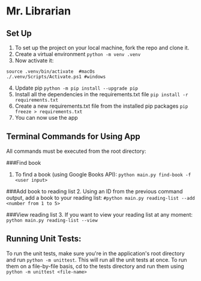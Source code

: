 # Mr. Librarian

## Set Up
1. To set up the project on your local machine, fork the repo and clone it.
2. Create a virtual environment `python -m venv .venv`
3. Now activate it:
```
source .venv/bin/activate  #macOs
./.venv/Scripts/Activate.ps1 #windows
```
4. Update pip `python -m pip install --upgrade pip`
5. Install all the dependencies in the requirements.txt file `pip install -r requirements.txt`
6. Create a new requirements.txt file from the installed pip packages `pip freeze > requirements.txt`
7. You can now use the app

## Terminal Commands for Using App
All commands must be executed from the root directory:

###Find book
1. To find a book (using Google Books API):
```python main.py find-book -f <user input>```

###Add book to reading list
2. Using an ID from the previous command output, add a book to your reading list:
```#python main.py reading-list --add <number from 1 to 5>```

###View reading list
3. If you want to view your reading list at any moment:
```python main.py reading-list --view```

## Running Unit Tests:
To run the unit tests, make sure you're in the application's root directory and run `python -m unittest`.
This will run all the unit tests at once. To run them on a file-by-file basis, cd to the tests directory and run them using `python -m unittest <file-name>`

